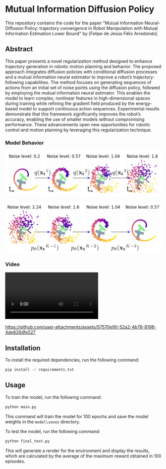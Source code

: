 # Mutual Information Diffusion Policy

This repository contains the code for the paper "Mutual Information Neural-Diffusion Policy: trajectory convergence in Robot Manipulation with Mutual Information Estimation Lower Bound" by [Felipe de Jesús Félix Arredondo]

## Abstract

This paper presents a novel regularization method designed to enhance trajectory generation in robotic motion planning and behavior. The proposed approach integrates diffusion policies with conditional diffusion processes and a mutual information neural estimator to improve a robot’s trajectory-following capabilities. The method focuses on generating sequences of actions from an initial set of noise points using the diffusion policy, followed by employing the mutual information neural estimator. This enables the model to learn complex, nonlinear features in high-dimensional spaces during training while refining the gradient field produced by the energy-based model to support continuous action sequences. Experimental results demonstrate that this framework significantly improves the robot’s accuracy, enabling the use of smaller models without compromising performance. These advancements open new opportunities for robotic control and motion planning by leveraging this regularization technique.

### Model Behavior

[![Diffusion Process](src/images/input.png)](src/images/input.png)

[![Reverse Diffusion Process](src/images/output.png)](src/images/output.png)

### Video

![](src/movies/test.mp4)



https://github.com/user-attachments/assets/57570e90-52a2-4b78-8198-4de826dfe527



## Installation

To install the required dependencies, run the following command:

```bash
pip install -r requirements.txt
```

## Usage

To train the model, run the following command:

```bash
python main.py
```

This command will train the model for 100 epochs and save the model weights in the `model\saves` directory.

To test the model, run the following command:

```bash
python final_test.py
```

This will generate a render for the environment and display the results, which are calculated by the average of the maximum reward obtained in 100 episodes.

